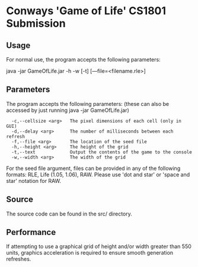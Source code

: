 # Conways 'Game of Life' CS1801 Submission

## Usage

For normal use, the program accepts the following parameters:

java -jar GameOfLife.jar -h <height> -w <width> [-t] [—file=<filename.rle>]

## Parameters

The program accepts the following parameters: (these can also be accessed by just running java -jar GameOfLife.jar)

      -c,--cellsize <arg>   The pixel dimensions of each cell (only in GUI)
      -d,--delay <arg>      The number of milliseconds between each refresh
      -f,--file <arg>       The location of the seed file
      -h,--height <arg>     The height of the grid
      -t,--text             Output the contents of the game to the console
      -w,--width <arg>      The width of the grid


For the seed file argument, files can be provided in any of the following formats: RLE, Life (1.05, 1.06), RAW. Please use 'dot and star' or 'space and star' notation for RAW.


## Source

The source code can be found in the src/ directory.

## Performance

If attempting to use a graphical grid of height and/or width greater than 550 units, graphics acceleration is required to ensure smooth generation refreshes.
